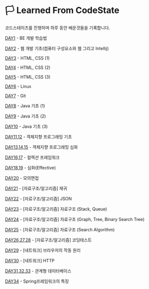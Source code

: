 # 🏳 Learned From CodeState 

코드스테이츠를 진행하며 하루 동안 배운것들을 기록합니다.


[DAY1](https://github.com/Shaa-code/Today-I-Learned/blob/main/CODESTATES/DAY1.md) - BE 개발 학습법

[DAY2](https://github.com/Shaa-code/Today-I-Learned/blob/main/CODESTATES/DAY2.md) - 웹 개발 기초(컴퓨터 구성요소와 웹 그리고 Intellij)

[DAY3](https://github.com/Shaa-code/Today-I-Learned/blob/main/CODESTATES/DAY3.md) - HTML, CSS (1)

[DAY4](https://github.com/Shaa-code/Today-I-Learned/blob/main/CODESTATES/DAY4.md) - HTML, CSS (2)

[DAY5](https://github.com/Shaa-code/Today-I-Learned/blob/main/CODESTATES/DAY5.md) - HTML, CSS (3)

[DAY6](https://github.com/Shaa-code/Today-I-Learned/blob/main/CODESTATES/DAY6.md) - Linux

[DAY7](https://github.com/Shaa-code/Today-I-Learned/blob/main/CODESTATES/DAY7.md) - Git

[DAY8](https://github.com/Shaa-code/Today-I-Learned/blob/main/CODESTATES/DAY8.md) - Java 기초 (1)

[DAY9](https://github.com/Shaa-code/Today-I-Learned/blob/main/CODESTATES/DAY9.md) - Java 기초 (2)

[DAY10](https://github.com/Shaa-code/Today-I-Learned/blob/main/CODESTATES/DAY10.md) - Java 기초 (3)

[DAY11,12](https://github.com/Shaa-code/Today-I-Learned/blob/main/%EC%9E%90%EB%B0%94/%EC%9E%90%EB%B0%94%EC%9D%98%20%EC%A0%95%EC%84%9D/%EA%B0%9D%EC%B2%B4%EC%A7%80%ED%96%A5%20%ED%94%84%EB%A1%9C%EA%B7%B8%EB%9E%98%EB%B0%8D1.md) - 객체지향 프로그래밍 기초

[DAY13,14,15](https://github.com/Shaa-code/Today-I-Learned/blob/main/%EC%9E%90%EB%B0%94/%EC%9E%90%EB%B0%94%EC%9D%98%20%EC%A0%95%EC%84%9D/%EA%B0%9D%EC%B2%B4%EC%A7%80%ED%96%A5%20%ED%94%84%EB%A1%9C%EA%B7%B8%EB%9E%98%EB%B0%8D2.md) - 객체지향 프로그래밍 심화

[DAY16,17](https://github.com/Shaa-code/Today-I-Learned/blob/main/CODESTATES/DAY16,17.md) - 컬렉션 프레임워크

[DAY18,19](https://github.com/Shaa-code/Today-I-Learned/blob/main/CODESTATES/DAY19.md) - 심화(Effective)

[DAY20](https://peaceofm1nd.tistory.com/172) - 모의면접

[DAY21](https://github.com/Shaa-code/Today-I-Learned/blob/main/CODESTATES/DAY21.md) - \[자료구조/알고리즘\] 재귀

[DAY22](https://github.com/Shaa-code/Today-I-Learned/blob/main/CODESTATES/DAY22.md) - \[자료구조/알고리즘\] JSON

[DAY23](https://github.com/Shaa-code/Today-I-Learned/blob/main/CODESTATES/DAY23.md) - \[자료구조/알고리즘\] 자료구조 (Stack, Queue)

[DAY24](https://github.com/Shaa-code/Today-I-Learned/blob/main/CODESTATES/DAY24.md) - \[자료구조/알고리즘\] 자료구조 (Graph, Tree, Binary Search Tree)

[DAY25](https://github.com/Shaa-code/Today-I-Learned/blob/main/CODESTATES/DAY25.md) - \[자료구조/알고리즘\] 자료구조 (Search Algorithm)

[DAY26,27,28](https://github.com/Shaa-code/Today-I-Learned/blob/main/CODESTATES/DAY26,27,28.md) - \[자료구조/알고리즘\] 코딩테스트

[DAY29](https://github.com/Shaa-code/Today-I-Learned/blob/main/Network/%EB%AA%A8%EB%93%A0%20%EA%B0%9C%EB%B0%9C%EC%9E%90%EB%A5%BC%20%EC%9C%84%ED%95%9C%20HTTP%EC%9B%B9%20%EA%B8%B0%EB%B3%B8%EC%A7%80%EC%8B%9D.md) - \[네트워크\] 브라우저의 작동 원리

[DAY30](https://github.com/Shaa-code/Today-I-Learned/blob/main/CODESTATES/DAY30.md) - \[네트워크\] HTTP

[DAY31,32,33](https://github.com/Shaa-code/Today-I-Learned/blob/main/CODESTATES/DAY31,32,33.md) - 관계형 데이터베이스

[DAY34](https://github.com/Shaa-code/Today-I-Learned/blob/main/CODESTATES/DAY34.md) - Spring프레임워크의 특징
